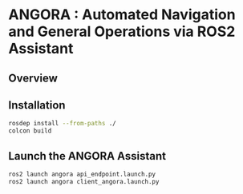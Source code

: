# ANGORA : Automated Navigation and General Operations via ROS2 Assistant

## Overview

## Installation

```bash
rosdep install --from-paths ./
colcon build
```

## Launch the ANGORA Assistant

```bash
ros2 launch angora api_endpoint.launch.py
ros2 launch angora client_angora.launch.py
```